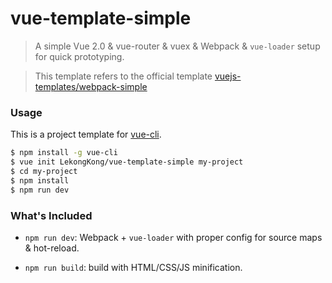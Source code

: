# vue-template-simple
> A simple Vue 2.0 & vue-router & vuex & Webpack & `vue-loader` setup for quick prototyping.

> This template refers to the official template [vuejs-templates/webpack-simple](https://github.com/vuejs-templates/webpack-simple)

### Usage

This is a project template for [vue-cli](https://github.com/vuejs/vue-cli).

``` bash
$ npm install -g vue-cli
$ vue init LekongKong/vue-template-simple my-project
$ cd my-project
$ npm install
$ npm run dev
```

### What's Included

- `npm run dev`: Webpack + `vue-loader` with proper config for source maps & hot-reload.

- `npm run build`: build with HTML/CSS/JS minification.

